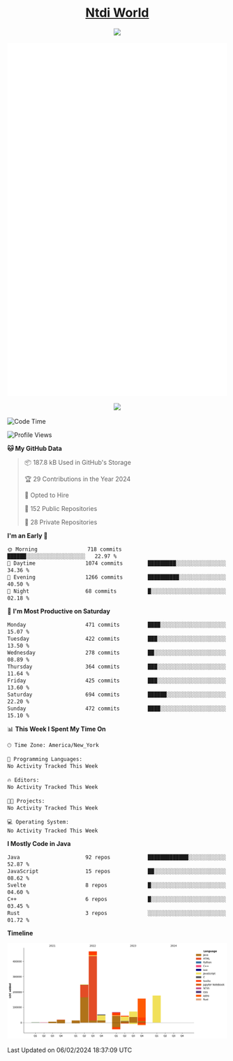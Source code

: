<h1 align="center"><a href="https://www.ntdi.world">Ntdi World</a></h1>
<p align="center">
  <a href="https://github.com/n-tdi"><img src="https://readme-typing-svg.herokuapp.com?lines=FullStack+Developer;Web+Developer;Open-Source+Enthusiast;Java+Developer;Spigot-API%20Developer;&center=true&width=500&height=50"></a>
</p>

<div align="center">
  <img src="/github-metrics.svg"></img>
  
  <img src="https://komarev.com/ghpvc/?username=n-tdi&color=green"></img>
</div>

<!-- May use later.. idk -->
<!-- <a href="http://www.github.com/n-tdi"><img src="https://github-readme-stats.vercel.app/api?username=n-tdi&show_icons=true&hide=&count_private=true&title_color=0891b2&text_color=ffffff&icon_color=0891b2&bg_color=1c1917&hide_border=true&show_icons=true" alt="n-tdi's GitHub stats" /></a> -->

<!--START_SECTION:waka-->
![Code Time](http://img.shields.io/badge/Code%20Time-324%20hrs%2046%20mins-blue)

![Profile Views](http://img.shields.io/badge/Profile%20Views-0-blue)

**🐱 My GitHub Data** 

> 📦 187.8 kB Used in GitHub's Storage 
 > 
> 🏆 29 Contributions in the Year 2024
 > 
> 💼 Opted to Hire
 > 
> 📜 152 Public Repositories 
 > 
> 🔑 28 Private Repositories 
 > 
**I'm an Early 🐤** 

```text
🌞 Morning                718 commits         ██████░░░░░░░░░░░░░░░░░░░   22.97 % 
🌆 Daytime                1074 commits        █████████░░░░░░░░░░░░░░░░   34.36 % 
🌃 Evening                1266 commits        ██████████░░░░░░░░░░░░░░░   40.50 % 
🌙 Night                  68 commits          █░░░░░░░░░░░░░░░░░░░░░░░░   02.18 % 
```
📅 **I'm Most Productive on Saturday** 

```text
Monday                   471 commits         ████░░░░░░░░░░░░░░░░░░░░░   15.07 % 
Tuesday                  422 commits         ███░░░░░░░░░░░░░░░░░░░░░░   13.50 % 
Wednesday                278 commits         ██░░░░░░░░░░░░░░░░░░░░░░░   08.89 % 
Thursday                 364 commits         ███░░░░░░░░░░░░░░░░░░░░░░   11.64 % 
Friday                   425 commits         ███░░░░░░░░░░░░░░░░░░░░░░   13.60 % 
Saturday                 694 commits         ██████░░░░░░░░░░░░░░░░░░░   22.20 % 
Sunday                   472 commits         ████░░░░░░░░░░░░░░░░░░░░░   15.10 % 
```


📊 **This Week I Spent My Time On** 

```text
🕑︎ Time Zone: America/New_York

💬 Programming Languages: 
No Activity Tracked This Week

🔥 Editors: 
No Activity Tracked This Week

🐱‍💻 Projects: 
No Activity Tracked This Week

💻 Operating System: 
No Activity Tracked This Week
```

**I Mostly Code in Java** 

```text
Java                     92 repos            █████████████░░░░░░░░░░░░   52.87 % 
JavaScript               15 repos            ██░░░░░░░░░░░░░░░░░░░░░░░   08.62 % 
Svelte                   8 repos             █░░░░░░░░░░░░░░░░░░░░░░░░   04.60 % 
C++                      6 repos             █░░░░░░░░░░░░░░░░░░░░░░░░   03.45 % 
Rust                     3 repos             ░░░░░░░░░░░░░░░░░░░░░░░░░   01.72 % 
```



**Timeline**

![Lines of Code chart](https://raw.githubusercontent.com/n-tdi/n-tdi/main/assets/bar_graph.png)


 Last Updated on 06/02/2024 18:37:09 UTC
<!--END_SECTION:waka-->
